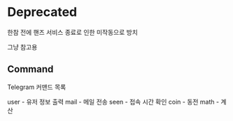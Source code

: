 # Deprecated

한참 전에 핸즈 서비스 종료로 인한 미작동으로 방치

그냥 참고용

## Command

Telegram 커맨드 목록

user - 유저 정보 출력
mail - 메일 전송
seen - 접속 시간 확인
coin - 동전
math - 계산

